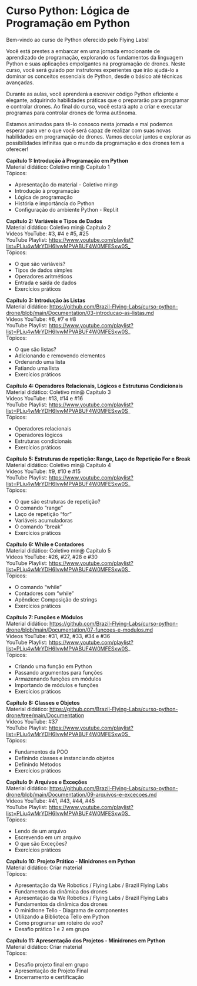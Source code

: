 # Curso Python: Lógica de Programação em Python

Bem-vindo ao curso de Python oferecido pelo Flying Labs!

Você está prestes a embarcar em uma jornada emocionante de aprendizado de programação, explorando os fundamentos da linguagem Python e suas aplicações empolgantes na programação de drones. Neste curso, você será guiado por instrutores experientes que irão ajudá-lo a dominar os conceitos essenciais de Python, desde o básico até técnicas avançadas.

Durante as aulas, você aprenderá a escrever código Python eficiente e elegante, adquirindo habilidades práticas que o prepararão para programar e controlar drones. Ao final do curso, você estará apto a criar e executar programas para controlar drones de forma autônoma.

Estamos animados para tê-lo conosco nesta jornada e mal podemos esperar para ver o que você será capaz de realizar com suas novas habilidades em programação de drones. Vamos decolar juntos e explorar as possibilidades infinitas que o mundo da programação e dos drones tem a oferecer!

**Capítulo 1: Introdução à Programação em Python**  
Material didático: Coletivo min@ Capítulo 1  
Tópicos:
- Apresentação do material - Coletivo min@
- Introdução à programação
- Lógica de programação
- História e importância do Python
- Configuração do ambiente Python - Repl.it

**Capítulo 2: Variáveis e Tipos de Dados**  
Material didático: Coletivo min@ Capítulo 2  
Vídeos YouTube: #3, #4 e #5, #25  
YouTube Playlist: <https://www.youtube.com/playlist?list=PLiu4wMrYDH6IvwMPVABUF4W0MFESxw0S_>  
Tópicos:
- O que são variáveis?
- Tipos de dados simples
- Operadores aritméticos
- Entrada e saída de dados
- Exercícios práticos  

**Capítulo 3: Introdução às Listas**  
Material didático: https://github.com/Brazil-Flying-Labs/curso-python-drone/blob/main/Documentation/03-introducao-as-listas.md  
Vídeos YouTube: #6, #7 e #8  
YouTube Playlist: https://www.youtube.com/playlist?list=PLiu4wMrYDH6IvwMPVABUF4W0MFESxw0S_  
Tópicos:
- O que são listas?
- Adicionando e removendo elementos
- Ordenando uma lista
- Fatiando uma lista
- Exercícios práticos  

**Capítulo 4: Operadores Relacionais, Lógicos e Estruturas Condicionais**  
Material didático: Coletivo min@ Capítulo 3  
Vídeos YouTube: #13, #14 e #16  
YouTube Playlist: https://www.youtube.com/playlist?list=PLiu4wMrYDH6IvwMPVABUF4W0MFESxw0S_  
Tópicos:
- Operadores relacionais
- Operadores lógicos
- Estruturas condicionais
- Exercícios práticos  

**Capítulo 5: Estruturas de repetição: Range, Laço de Repetição For e Break**  
Material didático: Coletivo min@ Capítulo 4  
Vídeos YouTube: #9, #10 e #15  
YouTube Playlist: https://www.youtube.com/playlist?list=PLiu4wMrYDH6IvwMPVABUF4W0MFESxw0S_  
Tópicos:  
- O que são estruturas de repetição? 
- O comando “range”
- Laço de repetição “for”
- Variáveis acumuladoras
- O comando “break”
- Exercícios práticos  

**Capítulo 6: While e Contadores**  
Material didático: Coletivo min@ Capítulo 5  
Vídeos YouTube: #26, #27, #28 e #30  
YouTube Playlist: https://www.youtube.com/playlist?list=PLiu4wMrYDH6IvwMPVABUF4W0MFESxw0S_  
Tópicos:  
- O comando “while”
- Contadores com “while”
- Apêndice: Composição de strings
- Exercícios práticos  

**Capítulo 7: Funções e Módulos**  
Material didático: https://github.com/Brazil-Flying-Labs/curso-python-drone/blob/main/Documentation/07-funcoes-e-modulos.md  
Vídeos YouTube: #31, #32, #33, #34 e #36  
YouTube Playlist: https://www.youtube.com/playlist?list=PLiu4wMrYDH6IvwMPVABUF4W0MFESxw0S_  
Tópicos:  
- Criando uma função em Python
- Passando argumentos para funções
- Armazenando funções em módulos
- Importando de módulos e funções
- Exercícios práticos  

**Capítulo 8: Classes e Objetos**  
Material didático: https://github.com/Brazil-Flying-Labs/curso-python-drone/tree/main/Documentation  
Vídeos YouTube: #37  
YouTube Playlist: https://www.youtube.com/playlist?list=PLiu4wMrYDH6IvwMPVABUF4W0MFESxw0S_  
Tópicos:  
- Fundamentos da POO
- Definindo classes e instanciando objetos
- Definindo Métodos
- Exercícios práticos  

**Capítulo 9: Arquivos e Exceções**  
Material didático: https://github.com/Brazil-Flying-Labs/curso-python-drone/blob/main/Documentation/09-arquivos-e-excecoes.md  
Vídeos YouTube: #41, #43, #44, #45  
YouTube Playlist: https://www.youtube.com/playlist?list=PLiu4wMrYDH6IvwMPVABUF4W0MFESxw0S_  
Tópicos:  
- Lendo de um arquivo
- Escrevendo em um arquivo
- O que são Exceções?
- Exercícios práticos  

**Capítulo 10: Projeto Prático - Minidrones em Python**  
Material didático: Criar material  
Tópicos:  
- Apresentação da We Robotics / Flying Labs / Brazil Flying Labs
- Fundamentos da dinâmica dos drones
- Apresentação da We Robotics / Flying Labs / Brazil Flying Labs
- Fundamentos da dinâmica dos drones
- O minidrone Tello - Diagrama de componentes
- Utilizando a Biblioteca Tello em Python
- Como programar um roteiro de voo?
- Desafio prático 1 e 2 em grupo  

**Capítulo 11: Apresentação dos Projetos - Minidrones em Python**  
Material didático: Criar material  
Tópicos:  
- Desafio projeto final em grupo
- Apresentação de Projeto Final
- Encerramento e certificação
